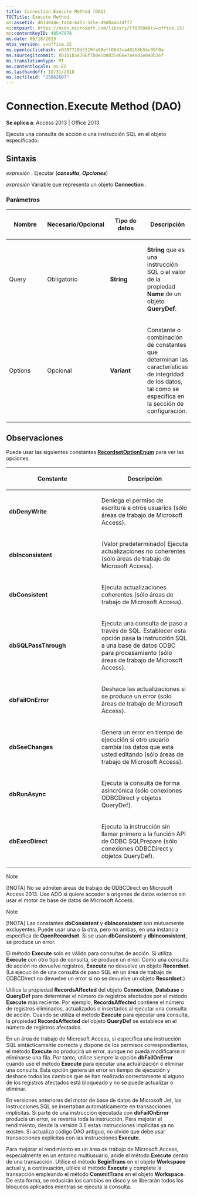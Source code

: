 ```yaml
---
title: Connection.Execute Method (DAO)
TOCTitle: Execute Method
ms:assetid: d6140d4e-fa14-6455-525e-49d8aab3dff7
ms:mtpsurl: https://msdn.microsoft.com/library/Ff835040(v=office.15)
ms:contentKeyID: 48547978
ms.date: 09/18/2015
mtps_version: v=office.15
ms.openlocfilehash: e0307710d5519fa08eff0843ca48268b5bc00f0a
ms.sourcegitcommit: 801b1b54786f7b0e5b0d35466e7ae8d1e840b26f
ms.translationtype: MT
ms.contentlocale: es-ES
ms.lasthandoff: 10/31/2018
ms.locfileid: "25862607"
---
```

# <a name="connectionexecute-method-dao"></a>Connection.Execute Method (DAO)


**Se aplica a**: Access 2013 | Office 2013

Ejecuta una consulta de acción o una instrucción SQL en el objeto especificado.

## <a name="syntax"></a>Sintaxis

*expresión* . Ejecutar (***consulta***, ***Opciones***)

*expresión* Variable que representa un objeto **Connection** .

### <a name="parameters"></a>Parámetros

<table>
<colgroup>
<col style="width: 25%" />
<col style="width: 25%" />
<col style="width: 25%" />
<col style="width: 25%" />
</colgroup>
<thead>
<tr class="header">
<th><p>Nombre</p></th>
<th><p>Necesario/Opcional</p></th>
<th><p>Tipo de datos</p></th>
<th><p>Descripción</p></th>
</tr>
</thead>
<tbody>
<tr class="odd">
<td><p>Query</p></td>
<td><p>Obligatorio</p></td>
<td><p><strong>String</strong></p></td>
<td><p><strong>String</strong> que es una instrucción SQL o el valor de la propiedad <strong>Name</strong> de un objeto <strong>QueryDef</strong>.</p></td>
</tr>
<tr class="even">
<td><p>Options</p></td>
<td><p>Opcional</p></td>
<td><p><strong>Variant</strong></p></td>
<td><p>Constante o combinación de constantes que determinan las características de integridad de los datos, tal como se especifica en la sección de configuración.</p></td>
</tr>
</tbody>
</table>


## <a name="remarks"></a>Observaciones

Puede usar las siguientes constantes **[RecordsetOptionEnum](recordsetoptionenum-enumeration-dao.md)** para ver las opciones.

<table>
<colgroup>
<col style="width: 50%" />
<col style="width: 50%" />
</colgroup>
<thead>
<tr class="header">
<th><p>Constante</p></th>
<th><p>Descripción</p></th>
</tr>
</thead>
<tbody>
<tr class="odd">
<td><p><strong>dbDenyWrite</strong></p></td>
<td><p>Deniega el permiso de escritura a otros usuarios (sólo áreas de trabajo de Microsoft Access).</p></td>
</tr>
<tr class="even">
<td><p><strong>dbInconsistent</strong></p></td>
<td><p>(Valor predeterminado) Ejecuta actualizaciones no coherentes (sólo áreas de trabajo de Microsoft Access).</p></td>
</tr>
<tr class="odd">
<td><p><strong>dbConsistent</strong></p></td>
<td><p>Ejecuta actualizaciones coherentes (sólo áreas de trabajo de Microsoft Access).</p></td>
</tr>
<tr class="even">
<td><p><strong>dbSQLPassThrough</strong></p></td>
<td><p>Ejecuta una consulta de paso a través de SQL. Establecer esta opción pasa la instrucción SQL a una base de datos ODBC para procesamiento (sólo áreas de trabajo de Microsoft Access).</p></td>
</tr>
<tr class="odd">
<td><p><strong>dbFailOnError</strong></p></td>
<td><p>Deshace las actualizaciones si se produce un error (sólo áreas de trabajo de Microsoft Access).</p></td>
</tr>
<tr class="even">
<td><p><strong>dbSeeChanges</strong></p></td>
<td><p>Genera un error en tiempo de ejecución si otro usuario cambia los datos que está usted editando (sólo áreas de trabajo de Microsoft Access).</p></td>
</tr>
<tr class="odd">
<td><p><strong>dbRunAsync</strong></p></td>
<td><p>Ejecuta la consulta de forma asincrónica (sólo conexiones ODBCDirect y objetos QueryDef).</p></td>
</tr>
<tr class="even">
<td><p><strong>dbExecDirect</strong></p></td>
<td><p>Ejecuta la instrucción sin llamar primero a la función API de ODBC SQLPrepare (sólo conexiones ODBCDirect y objetos QueryDef).</p></td>
</tr>
</tbody>
</table>

> [!NOTE]
> [!NOTA] No se admiten áreas de trabajo de ODBCDirect en Microsoft Access 2013. Use ADO si quiere acceder a orígenes de datos externos sin usar el motor de base de datos de Microsoft Access.

> [!NOTE]
> [!NOTA] Las constantes **dbConsistent** y **dbInconsistent** son mutuamente excluyentes. Puede usar una o la otra, pero no ambas, en una instancia específica de **OpenRecordset**. Si se usan **dbConsistent** y **dbInconsistent**, se produce un error.

El método **Execute** solo es válido para consultas de acción. Si utiliza **Execute** con otro tipo de consulta, se produce un error. Como una consulta de acción no devuelve registros, **Execute** no devuelve un objeto **Recordset**. (La ejecución de una consulta de paso SQL en un área de trabajo de ODBCDirect no devuelve un error si no se devuelve un objeto **Recordset**.)

Utilice la propiedad **RecordsAffected** del objeto **Connection**, **Database** o **QueryDef** para determinar el número de registros afectados por el método **Execute** más reciente. Por ejemplo, **RecordsAffected** contiene el número de registros eliminados, actualizados o insertados al ejecutar una consulta de acción. Cuando se utiliza el método **Execute** para ejecutar una consulta, la propiedad **RecordsAffected** del objeto **QueryDef** se establece en el número de registros afectados.

En un área de trabajo de Microsoft Access, si especifica una instrucción SQL sintácticamente correcta y dispone de los permisos correspondientes, el método **Execute** no producirá un error, aunque no pueda modificarse ni eliminarse una fila. Por tanto, utilice siempre la opción **dbFailOnError** cuando use el método **Execute** para ejecutar una actualización o eliminar una consulta. Esta opción genera un error en tiempo de ejecución y deshace todos los cambios que se han realizado correctamente si alguno de los registros afectados está bloqueado y no se puede actualizar o eliminar.

En versiones anteriores del motor de base de datos de Microsoft Jet, las instrucciones SQL se insertaban automáticamente en transacciones implícitas. Si parte de una instrucción ejecutada con **dbFailOnError** producía un error, se revertía toda la instrucción. Para mejorar el rendimiento, desde la versión 3.5 estas instrucciones implícitas ya no existen. Si actualiza código DAO antiguo, no olvide que debe usar transacciones explícitas con las instrucciones **Execute**.

Para mejorar el rendimiento en un área de trabajo de Microsoft Access, especialmente en un entorno multiusuario, anide el método **Execute** dentro de una transacción. Utilice el método **BeginTrans** en el objeto **Workspace** actual y, a continuación, utilice el método **Execute** y complete la transacción empleando el método **CommitTrans** en el objeto **Workspace**. De esta forma, se reducirán los cambios en disco y se liberarán todos los bloqueos aplicados mientras se ejecuta la consulta.

